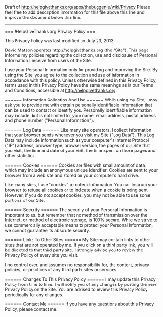 Draft of http://helpgivethanks.org/apps/thebuggenie/wiki/Privacy
Please feel free to add description information for this file above this line and improve the document below this line.
***
=== !HelpGiveThanks.org Privacy Policy ===

This Privacy Policy was last modified on July 23, 2013.

David Matson operates http://helpgivethanks.org (the "Site"). This page informs my policies regarding the collection, use and disclosure of Personal Information I receive from users of the Site.

I use your Personal Information only for providing and improving the Site. By using the Site, you agree to the collection and use of information in accordance with this policy. Unless otherwise defined in this Privacy Policy, terms used in this Privacy Policy have the same meanings as in our Terms and Conditions, accessible at http://helpgivethanks.org.

====== Information Collection And Use ======
While using my Site, I may ask you to provide me with certain personally identifiable information that can be used to contact or identify you. Personally identifiable information may include, but is not limited to, your name, email address, postal address and phone number ("Personal Information").

====== Log Data ======
Like many site operators, I collect information that your browser sends whenever you visit my Site ("Log Data"). This Log Data may include information such as your computer's Internet Protocol ("IP") address, browser type, browser version, the pages of our Site that you visit, the time and date of your visit, the time spent on those pages and other statistics.

====== Cookies ======
Cookies are files with small amount of data, which may include an anonymous unique identifier. Cookies are sent to your browser from a web site and stored on your computer's hard drive.

Like many sites, I use "cookies" to collect information. You can instruct your browser to refuse all cookies or to indicate when a cookie is being sent. However, if you do not accept cookies, you may not be able to use some portions of our Site.

====== Security ======
The security of your Personal Information is important to us, but remember that no method of transmission over the Internet, or method of electronic storage, is 100% secure. While we strive to use commercially acceptable means to protect your Personal Information, we cannot guarantee its absolute security.

====== Links To Other Sites ======
My Site may contain links to other sites that are not operated by me. If you click on a third party link, you will be directed to that third party site. I strongly advise you to review the Privacy Policy of every site you visit.

I no control over, and assumes no responsibility for, the content, privacy policies, or practices of any third party sites or services.

====== Changes To This Privacy Policy ======
I may update this Privacy Policy from time to time. I will notify you of any changes by posting the new Privacy Policy on the Site. You are advised to review this Privacy Policy periodically for any changes.

====== Contact Me ======
If you have any questions about this Privacy Policy, please contact me.